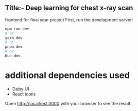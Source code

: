 ## Title:- Deep learning for chest x-ray scan

frontend for final year project
First, run the development server:

```bash
npm run dev
# or
yarn dev
# or
pnpm dev
# or
bun dev
```

# additional dependencies used

- Daisy UI
- React icons

Open [http://localhost:3000](http://localhost:3000) with your browser to see the result.
